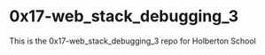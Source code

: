 <h1>0x17-web_stack_debugging_3</h1>
This is the 0x17-web_stack_debugging_3 repo for Holberton School
